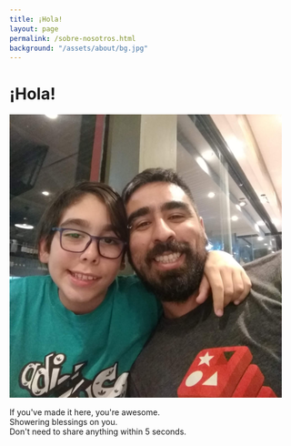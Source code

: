 ```yaml
---
title: ¡Hola!
layout: page
permalink: /sobre-nosotros.html
background: "/assets/about/bg.jpg"
---
```


# ¡Hola!

<div class="row" style="margin-top:1em;">
  <div class="col-sm-12 col-md-5" style="margin-right:-2em;">
    <img style="width:90%" src="/assets/about/us.png" />
  </div>
  <div class="col-sm-12 col-md-6">
    <p>
      If you've made it here, you're awesome.
      <br />
      Showering blessings on you.
      <br />
      Don't need to share anything within 5 seconds.
    </p>
  </div>
</div>
<br />
<br />
